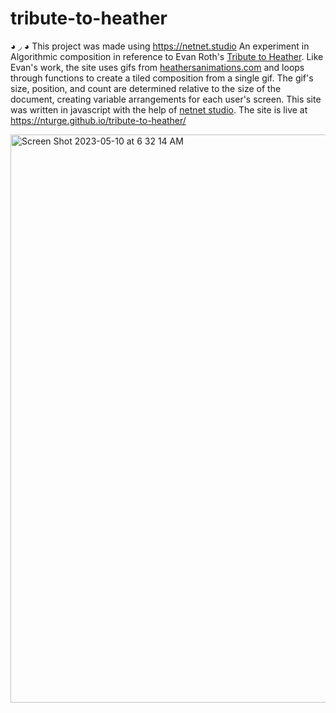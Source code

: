 # tribute-to-heather
◕ ◞ ◕ This project was made using https://netnet.studio
An experiment in Algorithmic composition in reference to Evan Roth's [Tribute to Heather](http://www.evan-roth.com/work/tribute-to-heather/). Like Evan's work, the site uses gifs from [heathersanimations.com](https://web.archive.org/web/20040123095913/http://heathersanimations.com/) and loops through functions to create a tiled composition from a single gif. The gif's size, position, and count are determined relative to the size of the document, creating variable arrangements for each user's screen. This site was written in javascript with the help of [netnet studio](https://netnet.studio). The site is live at https://nturge.github.io/tribute-to-heather/

<img width="909" alt="Screen Shot 2023-05-10 at 6 32 14 AM" src="https://github.com/nturge/tribute-to-heather/assets/113140800/25485200-e9e4-4c73-ac79-3738090f0a7b">
